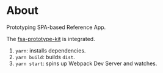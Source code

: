 # About

Prototyping SPA-based Reference App.

The [fsa-prototype-kit](https://github.com/USDA-FSA/fsa-prototype-kit/) is integrated.

1. `yarn`: installs dependencies.
1. `yarn build`: builds `dist`.
1. `yarn start`: spins up Webpack Dev Server and watches.
